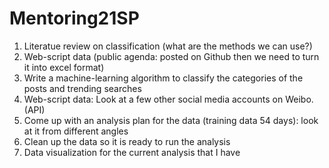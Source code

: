 # Mentoring21SP


1. Literatue review on classification (what are the methods we can use?)
2. Web-script data (public agenda: posted on Github then we need to turn it into excel format)
3. Write a machine-learning algorithm to classify the categories of the posts and trending searches
4. Web-script data: Look at a few other social media accounts on Weibo. (API)
5. Come up with an analysis plan for the data (training data 54 days): look at it from different angles
6. Clean up the data so it is ready to run the analysis
7. Data visualization for the current analysis that I have



